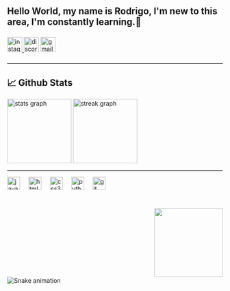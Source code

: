 <h2 align="left">Hello World, my name is Rodrigo, I'm new to this area, I'm constantly learning.👋</h2>

###

<div align="left">
  <a href="https://www.instagram.com/drig_00?igsh=MTJ0NDMxZTVzZHhxaQ==" target="_blank">
    <img src="https://img.shields.io/static/v1?message=Instagram&logo=instagram&label=&color=E4405F&logoColor=white&labelColor=&style=for-the-badge" height="35" alt="instagram logo"  />
  </a>
  <img src="https://img.shields.io/static/v1?message=Discord&logo=discord&label=&color=7289DA&logoColor=white&labelColor=&style=for-the-badge" height="35" alt="discord logo"  />
  <a href="mailto:lucasrodrigodbr007@gmail.com" target="_blank">
    <img src="https://img.shields.io/static/v1?message=Gmail&logo=gmail&label=&color=D14836&logoColor=white&labelColor=&style=for-the-badge" height="35" alt="gmail logo"  />
  </a>
</div>

###
<hr>
<h2>📈 Github Stats</h2>
<div align="left">
  <img src="https://github-readme-stats.vercel.app/api?username=Rodrigooff&hide_title=false&hide_rank=false&show_icons=true&include_all_commits=true&count_private=true&disable_animations=false&theme=dracula&locale=en&hide_border=false" height="150" alt="stats graph"  />
  <img src="https://streak-stats.demolab.com?user=Rodrigooff&locale=en&mode=daily&theme=dracula&hide_border=false&border_radius=5" height="150" alt="streak graph"  />
</div>
<hr size="4">
 
<div align="left">
  <img src="https://cdn.jsdelivr.net/gh/devicons/devicon/icons/javascript/javascript-original.svg" height="30" alt="javascript logo"  />
  <img width="12" />
  <img src="https://cdn.jsdelivr.net/gh/devicons/devicon/icons/html5/html5-original.svg" height="30" alt="html5 logo"  />
  <img width="12" />
  <img src="https://cdn.jsdelivr.net/gh/devicons/devicon/icons/css3/css3-original.svg" height="30" alt="css3 logo"  />
  <img width="12" />
  <img src="https://cdn.jsdelivr.net/gh/devicons/devicon/icons/python/python-original.svg" height="30" alt="python logo"  />
  <img width="12" />
  <img src="https://cdn.jsdelivr.net/gh/devicons/devicon/icons/git/git-original.svg" height="30" alt="git logo"  />
</div>

###

<br clear="both">

<img align="right" height="160" src="https://media.tenor.com/2tmFzIpCJTYAAAAM/shinji-shinji-ikari.gif"  />

###

<br clear="both">

<img src="https://github.com/Rodrigooff/Dev/blob/output/github-contribution-grid-snake-dark.svg" alt="Snake animation" />

###
